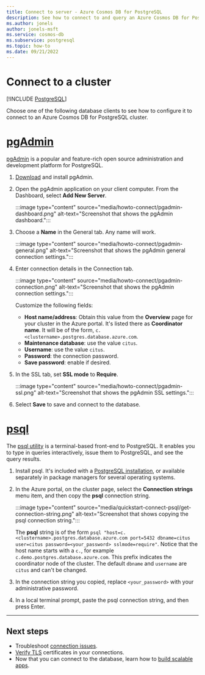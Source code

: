```yaml
---
title: Connect to server - Azure Cosmos DB for PostgreSQL
description: See how to connect to and query an Azure Cosmos DB for PostgreSQL cluster.
ms.author: jonels
author: jonels-msft
ms.service: cosmos-db
ms.subservice: postgresql
ms.topic: how-to
ms.date: 09/21/2022
---
```


# Connect to a cluster

[!INCLUDE [PostgreSQL](../includes/appliesto-postgresql.md)]

Choose one of the following database clients to see how to configure it to connect to
an Azure Cosmos DB for PostgreSQL cluster.

# [pgAdmin](#tab/pgadmin)

[pgAdmin](https://www.pgadmin.org/) is a popular and feature-rich open source
administration and development platform for PostgreSQL.

1. [Download](https://www.pgadmin.org/download/) and install pgAdmin.

1. Open the pgAdmin application on your client computer. From the Dashboard,
   select **Add New Server**.

   :::image type="content" source="media/howto-connect/pgadmin-dashboard.png" alt-text="Screenshot that shows the pgAdmin dashboard.":::

1. Choose a **Name** in the General tab. Any name will work.

   :::image type="content" source="media/howto-connect/pgadmin-general.png" alt-text="Screenshot that shows the pgAdmin general connection settings.":::

1. Enter connection details in the Connection tab.

   :::image type="content" source="media/howto-connect/pgadmin-connection.png" alt-text="Screenshot that shows the pgAdmin connection settings.":::

   Customize the following fields:

   * **Host name/address**: Obtain this value from the **Overview** page for your
     cluster in the Azure portal. It's listed there as **Coordinator name**.
     It will be of the form, `c.<clustername>.postgres.database.azure.com`.
   * **Maintenance database**: use the value `citus`.
   * **Username**: use the value `citus`.
   * **Password**: the connection password.
   * **Save password**: enable if desired.

1. In the SSL tab, set **SSL mode** to **Require**.

   :::image type="content" source="media/howto-connect/pgadmin-ssl.png" alt-text="Screenshot that shows the pgAdmin SSL settings.":::

1. Select **Save** to save and connect to the database.

# [psql](#tab/psql)

The [psql utility](https://www.postgresql.org/docs/current/app-psql.html) is a
terminal-based front-end to PostgreSQL. It enables you to type in queries
interactively, issue them to PostgreSQL, and see the query results.

1. Install psql. It's included with a [PostgreSQL
   installation](https://www.postgresql.org/docs/current/tutorial-install.html),
   or available separately in package managers for several operating systems.

1. In the Azure portal, on the cluster page, select the **Connection strings** menu item, and then copy the **psql** connection string.

   :::image type="content" source="media/quickstart-connect-psql/get-connection-string.png" alt-text="Screenshot that shows copying the psql connection string.":::

   The **psql** string is of the form `psql "host=c.<clustername>.postgres.database.azure.com port=5432 dbname=citus user=citus password=<your_password> sslmode=require"`. Notice that the host name starts with a `c.`, for example `c.demo.postgres.database.azure.com`. This prefix indicates the coordinator node of the cluster. The default `dbname` and `username` are `citus` and can't be changed.

1. In the connection string you copied, replace `<your_password>` with your administrative password.

1. In a local terminal prompt, paste the psql connection string, and then press Enter.

---

## Next steps

* Troubleshoot [connection issues](howto-troubleshoot-common-connection-issues.md).
* [Verify TLS](howto-ssl-connection-security.md) certificates in your
  connections.
* Now that you can connect to the database, learn how to [build scalable
  apps](quickstart-build-scalable-apps-overview.md).
